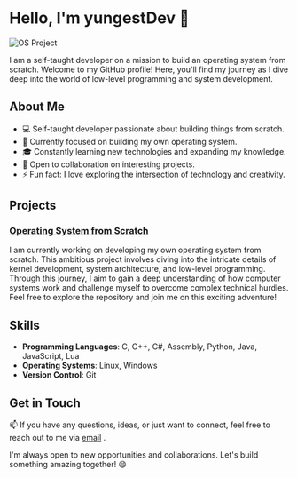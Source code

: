 # Hello, I'm yungestDev 👋

![OS Project](https://your-image-link.png)

I am a self-taught developer on a mission to build an operating system from scratch. Welcome to my GitHub profile! Here, you'll find my journey as I dive deep into the world of low-level programming and system development.

## About Me

- 💻 Self-taught developer passionate about building things from scratch.
- 🌱 Currently focused on building my own operating system.
- 🎓 Constantly learning new technologies and expanding my knowledge.
- 👯 Open to collaboration on interesting projects.
- ⚡ Fun fact: I love exploring the intersection of technology and creativity.

## Projects

### [Operating System from Scratch](https://github.com/yungestdev/yungestOS)

I am currently working on developing my own operating system from scratch. This ambitious project involves diving into the intricate details of kernel development, system architecture, and low-level programming. Through this journey, I aim to gain a deep understanding of how computer systems work and challenge myself to overcome complex technical hurdles. Feel free to explore the repository and join me on this exciting adventure!

## Skills

- **Programming Languages**: C, C++, C#, Assembly, Python, Java, JavaScript, Lua
- **Operating Systems**: Linux, Windows
- **Version Control**: Git

## Get in Touch

📫 If you have any questions, ideas, or just want to connect, feel free to reach out to me via [email](mailto:yungestmonsterhahaha@gmail.com) .

I'm always open to new opportunities and collaborations. Let's build something amazing together! 😄

